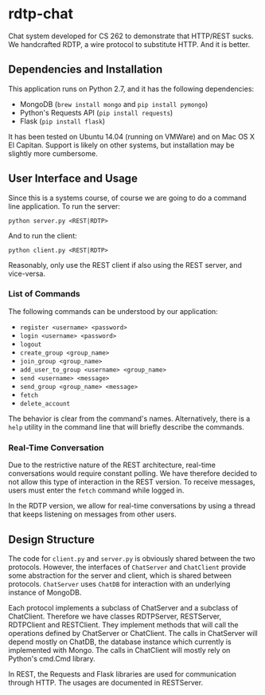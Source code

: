 # rdtp-chat
Chat system developed for CS 262 to demonstrate that HTTP/REST sucks. We handcrafted RDTP, a wire protocol to substitute HTTP. And it is better.

## Dependencies and Installation

This application runs on Python 2.7, and it has the following dependencies:

* MongoDB (`brew install mongo` and `pip install pymongo`)
* Python's Requests API (`pip install requests`)
* Flask (`pip install flask`)

It has been tested on Ubuntu 14.04 (running on VMWare) and on Mac OS X El Capitan.
Support is likely on other systems, but installation may be slightly more
cumbersome.

## User Interface and Usage

Since this is a systems course, of course we are going to do a command line
application. To run the server:

`python server.py <REST|RDTP>`

And to run the client:

`python client.py <REST|RDTP>`

Reasonably, only use the REST client if also using the REST server, and vice-versa.

### List of Commands

The following commands can be understood by our application:

* `register <username> <password>`
* `login <username> <password>`
* `logout`
* `create_group <group_name>`
* `join_group <group_name>`
* `add_user_to_group <username> <group_name>`
* `send <username> <message>`
* `send_group <group_name> <message>`
* `fetch`
* `delete_account`

The behavior is clear from the command's names. Alternatively, there is a
`help` utility in the command line that will briefly describe the commands.

### Real-Time Conversation

Due to the restrictive nature of the REST architecture, real-time conversations
would require constant polling. We have therefore decided to not allow this
type of interaction in the REST version. To receive messages, users must enter
the `fetch` command while logged in.

In the RDTP version, we allow for real-time conversations by using a thread 
that keeps listening on messages from other users.

## Design Structure

The code for `client.py` and `server.py` is obviously shared between the two
protocols. However, the interfaces of `ChatServer` and `ChatClient`
provide some abstraction for the server and client, which is shared between
protocols. `ChatServer` uses `ChatDB` for interaction with an underlying instance
of MongoDB.

Each protocol implements a subclass of ChatServer and a subclass of ChatClient.
Therefore we have classes RDTPServer, RESTServer, RDTPClient and RESTClient.
They implement methods that will call the operations defined by ChatServer or
ChatClient. The calls in ChatServer will depend mostly on ChatDB, the database
instance which currently is implemented with Mongo. The calls in ChatClient
will mostly rely on Python's cmd.Cmd library.

In REST, the Requests and Flask libraries are used for communication through
HTTP. The usages are documented in RESTServer.
